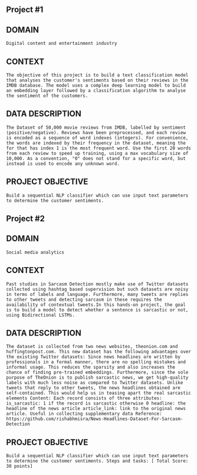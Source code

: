 ## Project #1

## DOMAIN
	Digital content and entertainment industry

## CONTEXT
	The objective of this project is to build a text classification model that analyses the customer's sentiments based on their reviews in the IMDB database. The model uses a complex deep learning model to build an embedding layer followed by a classification algorithm to analyse the sentiment of the customers.

## DATA DESCRIPTION
	The Dataset of 50,000 movie reviews from IMDB, labelled by sentiment (positive/negative). Reviews have been preprocessed, and each review is encoded as a sequence of word indexes (integers). For convenience, the words are indexed by their frequency in the dataset, meaning the for that has index 1 is the most frequent word. Use the first 20 words from each review to speed up training, using a max vocabulary size of 10,000. As a convention, "0" does not stand for a specific word, but instead is used to encode any unknown word.

## PROJECT OBJECTIVE
	Build a sequential NLP classifier which can use input text parameters to determine the customer sentiments.
	

## Project #2

## DOMAIN
	Social media analytics

## CONTEXT
	Past studies in Sarcasm Detection mostly make use of Twitter datasets collected using hashtag based supervision but such datasets are noisy in terms of labels and language. Furthermore, many tweets are replies to other tweets and detecting sarcasm in these requires the availability of contextual tweets.In this hands-on project, the goal is to build a model to detect whether a sentence is sarcastic or not, using Bidirectional LSTMs.

## DATA DESCRIPTION
	The dataset is collected from two news websites, theonion.com and huffingtonpost.com. This new dataset has the following advantages over the existing Twitter datasets: Since news headlines are written by professionals in a formal manner, there are no spelling mistakes and informal usage. This reduces the sparsity and also increases the chance of finding pre-trained embeddings. Furthermore, since the sole purpose of TheOnion is to publish sarcastic news, we get high-quality labels with much less noise as compared to Twitter datasets. Unlike tweets that reply to other tweets, the news headlines obtained are self-contained. This would help us in teasing apart the real sarcastic elements Content: Each record consists of three attributes: is_sarcastic: 1 if the record is sarcastic otherwise 0 headline: the headline of the news article article_link: link to the original news article. Useful in collecting supplementary data Reference: https://github.com/rishabhmisra/News-Headlines-Dataset-For-Sarcasm-Detection

## PROJECT OBJECTIVE 
	Build a sequential NLP classifier which can use input text parameters to determine the customer sentiments. Steps and tasks: [ Total Score: 30 points]
